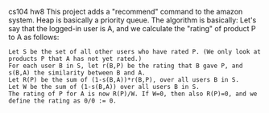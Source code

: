 cs104 hw8
This project adds a "recommend" command to the amazon system.
Heap is basically a priority queue.
The algorithm is basically:
	Let's say that the logged-in user is A, and we calculate the "rating" of product P to A as follows:

	Let S be the set of all other users who have rated P. (We only look at products P that A has not yet rated.)
	For each user B in S, let r(B,P) be the rating that B gave P, and s(B,A) the similarity between B and A.
	Let R(P) be the sum of (1-s(B,A))*r(B,P), over all users B in S.
	Let W be the sum of (1-s(B,A)) over all users B in S.
	The rating of P for A is now R(P)/W. If W=0, then also R(P)=0, and we define the rating as 0/0 := 0.